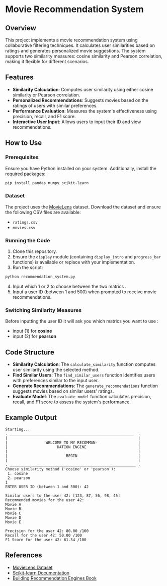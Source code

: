 # Movie Recommendation System

## Overview
This project implements a movie recommendation system using collaborative filtering techniques. It calculates user similarities based on ratings and generates personalized movie suggestions. The system supports two similarity measures: cosine similarity and Pearson correlation, making it flexible for different scenarios.

## Features
- **Similarity Calculation**: Computes user similarity using either cosine similarity or Pearson correlation.
- **Personalized Recommendations**: Suggests movies based on the ratings of users with similar preferences.
- **Performance Evaluation**: Measures the system's effectiveness using precision, recall, and F1 score.
- **Interactive User Input**: Allows users to input their ID and view recommendations.

## How to Use

### Prerequisites
Ensure you have Python installed on your system. Additionally, install the required packages:

```bash
pip install pandas numpy scikit-learn
```

### Dataset
The project uses the [MovieLens](https://grouplens.org/datasets/movielens/) dataset. Download the dataset and ensure the following CSV files are available:
- `ratings.csv`
- `movies.csv`

### Running the Code
1. Clone this repository.
2. Ensure the `display` module (containing `display_intro` and `progress_bar` functions) is available or replace with your implementation.
3. Run the script:

```bash
python recommendation_system.py
```
4. Input which 1 or 2 to choose between the two matrics . 
5. Input a user ID (between 1 and 500) when prompted to receive movie recommendations.

### Switching Similarity Measures
Before inputting the user ID it will ask you which matrics you want to use :
- input (1) for **cosine**
- input (2) for **pearson**

## Code Structure
- **Similarity Calculation**: The `calculate_similarity` function computes user similarity using the selected method.
- **Find Similar Users**: The `find_similar_users` function identifies users with preferences similar to the input user.
- **Generate Recommendations**: The `generate_recommendations` function suggests movies based on similar users' ratings.
- **Evaluate Model**: The `evaluate_model` function calculates precision, recall, and F1 score to assess the system's performance.

## Example Output
```plaintext
Starting...
. _______________________________________________________  .
|                                                          |
|                 WELCOME TO MY RECOMMAN-                  |
|                      DATION ENGINE                       |
|                                                          |
|                          BEGIN                           |
|                                                          |
. ________________________________________________________ .
Choose similarity method ('cosine' or 'pearson'):
 1. cosine
 2. pearson
1
ENTER USER ID (between 1 and 500): 42

Similar users to the user 42: [123, 87, 56, 98, 45]
Recommended movies for the user 42:
Movie A
Movie B
Movie C
Movie D
Movie E

Precision for the user 42: 80.00 /100
Recall for the user 42: 50.00 /100
F1 Score for the user 42: 61.54 /100
```

## References
- [MovieLens Dataset](https://grouplens.org/datasets/movielens/)
- [Scikit-learn Documentation](https://scikit-learn.org/)
- [Building Recommendation Engines Book](https://unidel.edu.ng/focelibrary/books/Gorakala,%20Suresh%20K%20-%20Building%20recommendation%20engines_%20understand%20your%20data%20and%20user%20preferences%20to%20make%20intelligent,%20accurate,%20and%20profitable%20decisions-Packt%20Publishing%20(2016).pdf)
